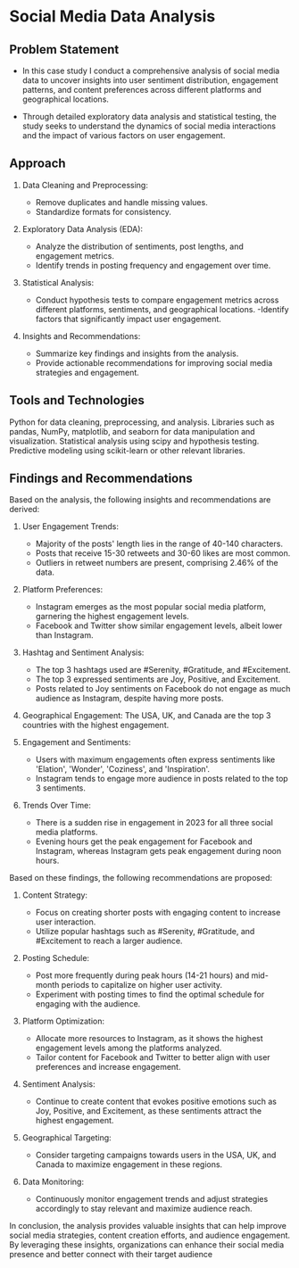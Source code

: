 # Social Media Data Analysis

## Problem Statement
- In this case study I conduct a comprehensive analysis of social media data to uncover insights into user sentiment distribution, engagement patterns, and content preferences across different platforms and geographical locations.

- Through detailed exploratory data analysis and statistical testing, the study seeks to understand the dynamics of social media interactions and the impact of various factors on user engagement.


## Approach
1. Data Cleaning and Preprocessing:
    - Remove duplicates and handle missing values.
    - Standardize formats for consistency.

2. Exploratory Data Analysis (EDA):
    - Analyze the distribution of sentiments, post lengths, and engagement metrics.
    - Identify trends in posting frequency and engagement over time.

3. Statistical Analysis:
    - Conduct hypothesis tests to compare engagement metrics across different platforms, sentiments, and geographical locations.
    -Identify factors that significantly impact user engagement.

4. Insights and Recommendations:
    - Summarize key findings and insights from the analysis.
    - Provide actionable recommendations for improving social media strategies and engagement.


## Tools and Technologies
Python for data cleaning, preprocessing, and analysis.
Libraries such as pandas, NumPy, matplotlib, and seaborn for data manipulation and visualization.
Statistical analysis using scipy and hypothesis testing.
Predictive modeling using scikit-learn or other relevant libraries.


## Findings and Recommendations
Based on the analysis, the following insights and recommendations are derived:

1. User Engagement Trends:
    - Majority of the posts' length lies in the range of 40-140 characters.
    - Posts that receive 15-30 retweets and 30-60 likes are most common.
    - Outliers in retweet numbers are present, comprising 2.46% of the data.

2. Platform Preferences:
    - Instagram emerges as the most popular social media platform, garnering the highest engagement levels.
    - Facebook and Twitter show similar engagement levels, albeit lower than Instagram.

3. Hashtag and Sentiment Analysis:
    - The top 3 hashtags used are #Serenity, #Gratitude, and #Excitement.
    - The top 3 expressed sentiments are Joy, Positive, and Excitement.
    - Posts related to Joy sentiments on Facebook do not engage as much audience as Instagram, despite having more posts.

4. Geographical Engagement:
The USA, UK, and Canada are the top 3 countries with the highest engagement.

5. Engagement and Sentiments:
    - Users with maximum engagements often express sentiments like 'Elation', 'Wonder', 'Coziness', and 'Inspiration'.
    - Instagram tends to engage more audience in posts related to the top 3 sentiments.

6. Trends Over Time:
    - There is a sudden rise in engagement in 2023 for all three social media platforms.
    - Evening hours get the peak engagement for Facebook and Instagram, whereas Instagram gets peak engagement during noon hours.


Based on these findings, the following recommendations are proposed:

1. Content Strategy:
    - Focus on creating shorter posts with engaging content to increase user interaction.
    - Utilize popular hashtags such as #Serenity, #Gratitude, and #Excitement to reach a larger audience.

2. Posting Schedule:
    - Post more frequently during peak hours (14-21 hours) and mid-month periods to capitalize on higher user activity.
    - Experiment with posting times to find the optimal schedule for engaging with the audience.

3. Platform Optimization:
    - Allocate more resources to Instagram, as it shows the highest engagement levels among the platforms analyzed.
    - Tailor content for Facebook and Twitter to better align with user preferences and increase engagement.

4. Sentiment Analysis:
    - Continue to create content that evokes positive emotions such as Joy, Positive, and Excitement, as these sentiments attract the highest engagement.

6. Geographical Targeting:
    - Consider targeting campaigns towards users in the USA, UK, and Canada to maximize engagement in these regions.
7. Data Monitoring:
    - Continuously monitor engagement trends and adjust strategies accordingly to stay relevant and maximize audience reach.


In conclusion, the analysis provides valuable insights that can help improve social media strategies, content creation efforts, and audience engagement. By leveraging these insights, organizations can enhance their social media presence and better connect with their target audience
